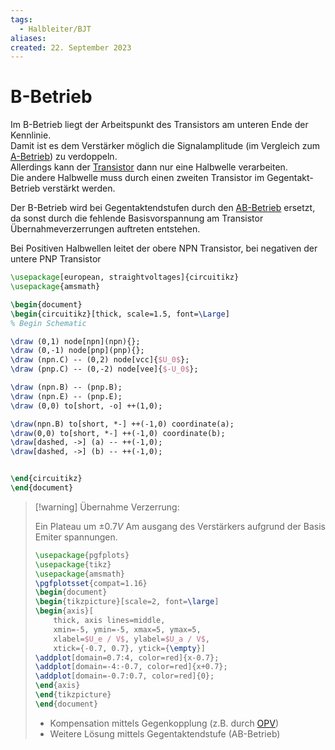 ```yaml
---
tags:
  - Halbleiter/BJT
aliases: 
created: 22. September 2023
---
```


# B-Betrieb

Im B-Betrieb liegt der Arbeitspunkt des Transistors am unteren Ende der Kennlinie.  
Damit ist es dem Verstärker möglich die Signalamplitude (im Vergleich zum [A-Betrieb](A-Betrieb.md)) zu verdoppeln.  
Allerdings kann der [Transistor]({MOC}%20Transistor.md) dann nur eine Halbwelle verarbeiten.  
Die andere Halbwelle muss durch einen zweiten Transistor im Gegentakt-Betrieb verstärkt werden.

Der B-Betrieb wird bei Gegentaktendstufen durch den [AB-Betrieb](AB-Betrieb.md) ersetzt, da sonst durch die fehlende Basisvorspannung am Transistor Übernahmeverzerrungen auftreten entstehen.

Bei Positiven Halbwellen leitet der obere NPN Transistor, bei negativen der untere PNP Transistor

```tikz
\usepackage[european, straightvoltages]{circuitikz}
\usepackage{amsmath}

\begin{document}
\begin{circuitikz}[thick, scale=1.5, font=\Large]
% Begin Schematic

\draw (0,1) node[npn](npn){};
\draw (0,-1) node[pnp](pnp){};
\draw (npn.C) -- (0,2) node[vcc]{$U_0$};
\draw (pnp.C) -- (0,-2) node[vee]{$-U_0$};

\draw (npn.B) -- (pnp.B);
\draw (npn.E) -- (pnp.E);
\draw (0,0) to[short, -o] ++(1,0);

\draw(npn.B) to[short, *-] ++(-1,0) coordinate(a);
\draw(0,0) to[short, *-] ++(-1,0) coordinate(b);
\draw[dashed, ->] (a) -- ++(-1,0);
\draw[dashed, ->] (b) -- ++(-1,0);


\end{circuitikz}
\end{document}
```

> [!warning] Übernahme Verzerrung:
>
> Ein Plateau um $\pm 0.7V$ Am ausgang des Verstärkers aufgrund der Basis Emiter spannungen.
>
> ```tikz
> \usepackage{pgfplots}
> \usepackage{tikz}
> \usepackage{amsmath}
> \pgfplotsset{compat=1.16}
> \begin{document}
> \begin{tikzpicture}[scale=2, font=\large]
> \begin{axis}[
>     thick, axis lines=middle,
>     xmin=-5, ymin=-5, xmax=5, ymax=5,
>     xlabel=$U_e / V$, ylabel=$U_a / V$,
>     xtick={-0.7, 0.7}, ytick={\empty}]
> \addplot[domain=0.7:4, color=red]{x-0.7};
> \addplot[domain=-4:-0.7, color=red]{x+0.7};
> \addplot[domain=-0.7:0.7, color=red]{0};
> \end{axis}
> \end{tikzpicture}
> \end{document}
> ```
> 
> - Kompensation mittels Gegenkopplung (z.B. durch [OPV](../Operations-Verstärker.md))
> - Weitere Lösung mittels Gegentaktendstufe (AB-Betrieb)

